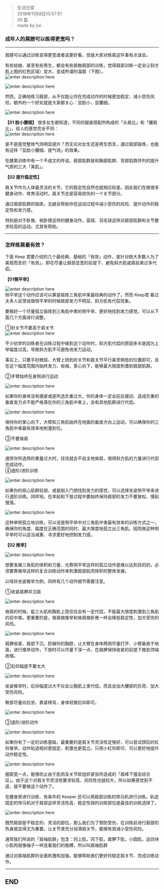 > 生活日常  
> 2018年11月8日13:57:51         
> 05 篇  
>made by jixi

### 成年人的肩膀可以练得更宽吗？


----------
肩膀可以通过训练变得更宽或者说更好看，但是大家对练肩这件事有点误会。  


有些姑娘、甚至有些男生，都会有些抵触肩部的训练，觉得肩部训练一定会让斜方肌上图的红色区域）变大、变成所谓的溜肩（下图）。  
![enter description here](https://www.github.com/jixiyu/images3/raw/master/小书匠/1541656865164.png)

![enter description here](https://www.github.com/jixiyu/images3/raw/master/小书匠/1541656871392.png)

然而，正确地练习肩部，从不仅能让你在完成动作的时候更加稳定、减小受伤风险，额外的一个好处就是大家都关心：显脸小，显腰细。  

![enter description here](https://www.github.com/jixiyu/images3/raw/master/小书匠/1541656888746.png)

**【01 脸小腰细】**
很多女生都知道，不同的服装搭配所构成的「头肩比」和「腰肩比」，给人的感觉完全不同：  
![enter description here](https://www.github.com/jixiyu/images3/raw/master/小书匠/1541656905349.png)

是不是感觉整体气场明显提升？而无论对女生还是男生而言，通过肩部锻炼，也能有这样「显脸小腰细、提气场」的效果。  

在健美训练中有一个不成文的传说，肩部肌群是和胸部肌群、背部肌群并列的提升气质的三大「美肌」。  

**【02 提升稳定性】**  

肩关节作为人体最灵活的关节，它的稳定性自然也就相应较差。因此我们在做很多健身动作、体育活动时，肩关节总是容易损伤的一个关节部分。  

通过肩部肌群的锻炼，无疑会帮助你在运动过程中减小受伤的风险、提升动作的稳定性和发力感。  

特别是对于卧推、俯卧撑这样的健身动作，篮球、羽毛球这样对肩部肌群和关节要求较高的运动，尤其有帮助。  


----------


### 怎样练肩最有效？  

下面 Keep 君要介绍的几个最经典、基础的「有效」动作，是针对绝大多数人为了美观而言的「有效」，即在尽量让肩部显宽的前提下、避免斜方肌或肩前束过多代偿。  

**【01侧平举】**  

![enter description here](https://www.github.com/jixiyu/images3/raw/master/小书匠/1541656964657.png)  
侧平举这个动作应该可以算是锻炼三角肌中束最经典的动作了。然而 Keep君 看过太多人反馈说做侧平举的时候肩部发力不明显、斜方肌有代偿现象。  

要做好一个尽量孤立锻炼到三角肌中束的侧平举、更好地找到发力感觉，可以从下面几个方面进行调整。  

①肘关节不要高于肩关节  
![enter description here](https://www.github.com/jixiyu/images3/raw/master/小书匠/1541656983904.png)  

不少初学的训练者在训练过程中做到这个动作时，斜方肌代偿的原因多半是因为上举幅度过高，导致斜方肌不可避免地发力运动。  

事实上，只要手肘微屈、大臂上扬到肘关节和肩关节平行甚至稍低的位置即可，且在这个幅度范围内始终发力、收缩，掌心向下，能够最大限度刺激到肩部肌群。  

②手臂始终在身侧进行运动  

![enter description here](https://www.github.com/jixiyu/images3/raw/master/小书匠/1541657040818.png)  

如果你的身体没有绷紧或是所选负重过大，你的身体一定会前后摆动、造成负重的垂直发力点不能严格落在你的三角肌中束上，会有其他肌群进行代偿。  

![enter description here](https://www.github.com/jixiyu/images3/raw/master/小书匠/1541657057483.png)  

保持你的掌心向下，大臂和三角肌始终在地面的垂直方向上运动，可以确保你的三角肌中束最有效率地刺激到位。  

③不要耸肩  

![enter description here](https://www.github.com/jixiyu/images3/raw/master/小书匠/1541657077552.png)  

通常你所选用的重量过大时，往往就会不自主地耸肩，借用斜方肌的力量进行代偿完成动作。  
④退阶/进阶训练  

![enter description here](https://www.github.com/jixiyu/images3/raw/master/小书匠/1541657105970.png)  

如果你的核心肌群较弱、或是刚入门想找到发力的感觉，可以选择坐姿侧平举来进行退阶训练。同样地，在举起和下放过程中要始终保持肩部的发力不要放松、慢起慢落。  

![enter description here](https://www.github.com/jixiyu/images3/raw/master/小书匠/1541657128609.png)

这种单侧孤立地训练，可以说是侧平举中对三角肌中束最有效率的训练方式之一。确保你的角度、幅度在正确范围的同时、最大限度地孤立出三角肌，因而做这种侧平举时可以适当减重、寻求更好地控制发力感。  

**【02 推举】**  

![enter description here](https://www.github.com/jixiyu/images3/raw/master/小书匠/1541657149800.png)  

想要发展三角肌的体积和力量，光靠侧平举这样的孤立动作是难以达到目的的，必须要靠推举这样的复合训练动作来刺激肩部肌肉体积的整体发展。  

以哑铃坐姿推举为例，同样有几个动作细节需要注意。  

①收紧肩胛并沉肩  

![enter description here](https://www.github.com/jixiyu/images3/raw/master/小书匠/1541657173671.png)

耸肩的时候，肱三头肌和胸肌上弦往往会有一定代偿，不能最大限度刺激到三角肌的前中束。更重要的是，耸肩做推举和耸肩做卧推一样会降低稳定性，加大受伤的风险。  

![enter description here](https://www.github.com/jixiyu/images3/raw/master/小书匠/1541657187462.png)

肩胛收紧、肩部下沉，舒展你的胸腔，让大臂在身体两侧尽量打开、小臂垂直于地面，进行推举动作，下放时可以尽量下深一点、在肩胛保持收紧的前提下推到顶端收缩。  

②后仰幅度不要太大  

![enter description here](https://www.github.com/jixiyu/images3/raw/master/小书匠/1541657203298.png)

坐姿推举时，后仰幅度过大不仅会让胸肌上束代偿，而且会加大腰部的负荷、加大受伤风险。  

臀部尽量向后坐、靠紧椅背，身体轻微后仰即可。  

![enter description here](https://www.github.com/jixiyu/images3/raw/master/小书匠/1541657220394.png)

③退阶/进阶动作  

![enter description here](https://www.github.com/jixiyu/images3/raw/master/小书匠/1541657231608.png)

如果你有了一定的训练基础，最重要的是肩关节灵活性足够好，可以尝试颈后的杠铃推举，动作轨迹相对更固定、刺激也更孤立。只用小杠铃即可、可以更好地提升动作稳定性。  

![enter description here](https://www.github.com/jixiyu/images3/raw/master/小书匠/1541657249870.png)

握距宽一点，能够防止由于肌肉及关节软组织紧张所造成的「肩峰下撞击综合征」。由于这个对肩关节灵活性要求较高、风险性也就较大，所以如果感觉到不适、就不要做这个动作了。  

在健身房进行训练、有条件的 Keeper 还可以用肩部训练的悍马机进行训练。轨迹固定的悍马机对于肩部这样灵活性高、稳定性弱的训练部位是最佳的训练选择了。  

![enter description here](https://www.github.com/jixiyu/images3/raw/master/小书匠/1541657265986.png)


既然肩部是不稳定的、灵活的部位，那么我们为了预防受伤，在训练前进行肩部的热身就显得尤为重要。让关节液充分润滑肩关节，能够有效减小受伤风险。  

通常我们所说的「肩袖肌群」包含：冈上肌，冈下肌，肩胛下肌，小圆肌，这四块小肌肉就像袖子一样连着我们的胳膊，所以叫肩袖肌群  

通过对肩袖肌群的全面刺激和加强，能够帮助我们更好的稳定肩关节、完成训练动作。  


----------
## END